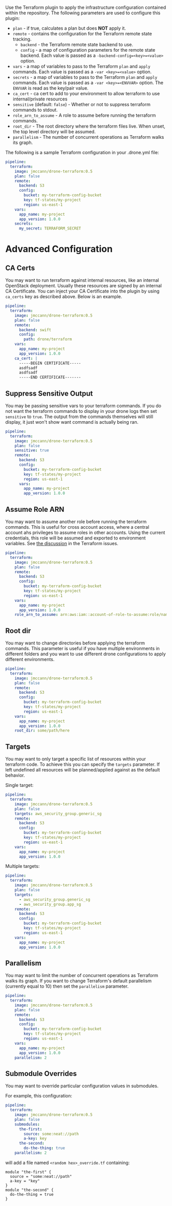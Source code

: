 Use the Terraform plugin to apply the infrastructure configuration contained within the repository. The following parameters are used to configure this plugin:

* `plan` - if true, calculates a plan but does __NOT__ apply it.
* `remote` - contains the configuration for the Terraform remote state tracking.
  * `backend` - the Terraform remote state backend to use.
  * `config` - a map of configuration parameters for the remote state backend. Each value is passed as a `-backend-config=<key>=<value>` option.
* `vars` - a map of variables to pass to the Terraform `plan` and `apply` commands. Each value is passed as a `-var
 <key>=<value>` option.
* `secrets` - a map of variables to pass to the Terraform `plan` and `apply` commands.  Each value is passed as a `-var
 <key>=<ENVVAR>` option.  The `ENVVAR` is read as the key/pair value.
* `ca_cert` - ca cert to add to your environment to allow terraform to use internal/private resources
* `sensitive` (default: `false`) - Whether or not to suppress terraform commands to stdout.
* `role_arn_to_assume` - A role to assume before running the terraform commands.
* `root_dir` - The root directory where the terraform files live. When unset, the top level directory will be assumed.
* `parallelism` - The number of concurrent operations as Terraform walks its graph.

The following is a sample Terraform configuration in your .drone.yml file:

```yaml
pipeline:
  terraform:
    image: jmccann/drone-terraform:0.5
    plan: false
    remote:
      backend: S3
      config:
        bucket: my-terraform-config-bucket
        key: tf-states/my-project
        region: us-east-1
    vars:
      app_name: my-project
      app_version: 1.0.0
    secrets:
      my_secret: TERRAFORM_SECRET
```

# Advanced Configuration

## CA Certs
You may want to run terraform against internal resources, like an internal
OpenStack deployment.  Usually these resources are signed by an internal
CA Certificate.  You can inject your CA Certificate into the plugin by using
`ca_certs` key as described above.  Below is an example.

```yaml
pipeline:
  terraform:
    image: jmccann/drone-terraform:0.5
    plan: false
    remote:
      backend: swift
      config:
        path: drone/terraform
    vars:
      app_name: my-project
      app_version: 1.0.0
    ca_cert: |
      -----BEGIN CERTIFICATE-----
      asdfsadf
      asdfsadf
      -----END CERTIFICATE-------
```

## Suppress Sensitive Output
You may be passing sensitive vars to your terraform commands.  If you do not want
the terraform commands to display in your drone logs then set `sensitive` to `true`.
The output from the commands themselves will still display, it just won't show
want command is actually being ran.

```yaml
pipeline:
  terraform:
    image: jmccann/drone-terraform:0.5
    plan: false
    sensitive: true
    remote:
      backend: S3
      config:
        bucket: my-terraform-config-bucket
        key: tf-states/my-project
        region: us-east-1
      vars:
        app_name: my-project
        app_version: 1.0.0
```

## Assume Role ARN
You may want to assume another role before running the terraform commands. This is useful for cross account access, where a central account ahs privileges to assume roles in other accounts. Using the current credentials, this role will be assumed and exported to environment variables.  See [the discussion](https://github.com/hashicorp/terraform/issues/1275) in the Terraform issues.

```yaml
pipeline:
  terraform:
    image: jmccann/drone-terraform:0.5
    plan: false
    remote:
      backend: S3
      config:
        bucket: my-terraform-config-bucket
        key: tf-states/my-project
        region: us-east-1
    vars:
      app_name: my-project
      app_version: 1.0.0
    role_arn_to_assume: arn:aws:iam::account-of-role-to-assume:role/name-of-role
```

## Root dir
You may want to change directories before applying the terraform commands.  This parameter is useful if you have multiple environments in different folders and you want to use different drone configurations to apply different environments.

```yaml
pipeline:
  terraform:
    image: jmccann/drone-terraform:0.5
    plan: false
    remote:
      backend: S3
      config:
        bucket: my-terraform-config-bucket
        key: tf-states/my-project
        region: us-east-1
    vars:
      app_name: my-project
      app_version: 1.0.0
    root_dir: some/path/here
```

## Targets
You may want to only target a specific list of resources within your terraform code. To achieve this you can specify the `targets` parameter. If left undefined all resources will be planned/applied against as the default behavior.

Single target:

```yaml
pipeline:
  terraform:
    image: jmccann/drone-terraform:0.5
    plan: false
    targets: aws_security_group.generic_sg
    remote:
      backend: S3
      config:
        bucket: my-terraform-config-bucket
        key: tf-states/my-project
        region: us-east-1
    vars:
      app_name: my-project
      app_version: 1.0.0
```

Multiple targets:

```yaml
pipeline:
  terraform:
    image: jmccann/drone-terraform:0.5
    plan: false
    targets:
      - aws_security_group.generic_sg
      - aws_security_group.app_sg
    remote:
      backend: S3
      config:
        bucket: my-terraform-config-bucket
        key: tf-states/my-project
        region: us-east-1
    vars:
      app_name: my-project
      app_version: 1.0.0
```

## Parallelism
You may want to limit the number of concurrent operations as Terraform walks its graph.
If you want to change Terraform's default parallelism (currently equal to 10) then set the `parallelism` parameter.

```yaml
pipeline:
  terraform:
    image: jmccann/drone-terraform:0.5
    plan: false
    remote:
      backend: S3
      config:
        bucket: my-terraform-config-bucket
        key: tf-states/my-project
        region: us-east-1
    vars:
      app_name: my-project
      app_version: 1.0.0
    parallelism: 2
```

## Submodule Overrides
You may want to override particular configuration values in submodules.

For example, this configuration:

```yaml
pipeline:
  terraform:
    image: jmccann/drone-terraform:0.5
    plan: false
    submodules:
      the-first:
        source: some:neat://path
        a-key: key
      the-second:
        do-the-thing: true
    parallelism: 2
```

will add a file named `<random hex>_override.tf` containing:
```hcl-terraform
module "the-first" {
  source = "some:neat://path"
  a-key = "key"
}
module "the-second" {
  do-the-thing = true
}
```